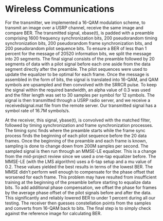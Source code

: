 # Wireless Communications
For the transmitter, we implemented a 16-QAM modulation scheme, to transmit an image over a USRP channel, receive the same image and compare BER. The transmitted signal, xbase(t), is padded with a preamble comprising 1600 frequency synchronization bits, 200 pseudorandom timing synchronization bits, 200 pseudorandom frame synchronization bits, and 200 pseudorandom pilot sequence bits. To ensure a BER of less than 1 percent for the message of 20520 information bits, we split the message into 20 segments. The final signal consists of the preamble followed by 20 segments of data with a pilot signal before each one aside from the data segment directly after the preamble. The pilot sequences were used to update the equalizer to be optimal for each frame. Once the message is assembled in the form of bits, the signal is translated into 16-QAM, and QAM symbols are upsampled and then convolved with the SRRCR pulse. To keep the signal within the required bandwidth, an alpha value of 0.3 was used and the filter length was set to 30 samples per symbol for 12 symbols. The signal is then transmitted through a USRP radio server, and we receive a receivedsignal.mat file from the remote server. Our transmitted signal has a symbol rate of 16.7M symbols/s. 

At the receiver, this signal, ybase(t), is convolved with the matched filter, followed by timing synchronization and frame synchronization processes. The timing sync finds where the preamble starts while the frame sync process finds the beginning of each pilot sequence before the 20 data frames. Once the beginning of the preamble and each frame is known, sampling is done to change down from 200M samples per second. The sampled signal is then run through an MMSE-LE equalizer. This is a change from the mid-project review since we used a one-tap equalizer before. The MMSE-LE (with the LMS algorithm) uses a 6-tap setup and a mu value of 0.2. These values yielded the best results in terms of the lowest BER. The MMSE didn’t perform well enough to compensate for the phase offset that worsened for each frame. This problem may have resulted from insufficient training at the beginning of the preamble before starting to equalize data bits. To add additional phase compensation, we offset the phase for frames by the average phase offset of the pilot signals before and after the data. This significantly and reliably lowered BER to under 1 percent during all our testing. The receiver then guesses constellation points from the samples and converts from 16-QAM back to bits. The final step is to simply check against the reference image for calculating BER. 
